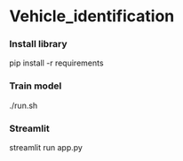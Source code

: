 # Vehicle_identification

### Install library
  pip install -r requirements
### Train model
  ./run.sh
### Streamlit
  streamlit run app.py

